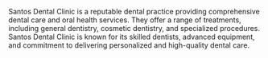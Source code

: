 Santos Dental Clinic is a reputable dental practice providing comprehensive dental care and oral health services. They offer a range of treatments, including general dentistry, cosmetic dentistry, and specialized procedures. Santos Dental Clinic is known for its skilled dentists, advanced equipment, and commitment to delivering personalized and high-quality dental care.